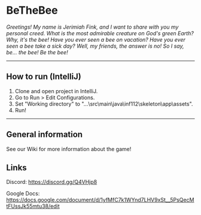 # BeTheBee

*Greetings! My name is Jerimiah Fink, and I want to share with you my personal creed. What is the most admirable creature on God's green Earth? Why, it's the bee! Have you ever seen a bee on vacation? Have you ever seen a bee take a sick day? Well, my friends, the answer is no! So I say, be… the bee! Be the bee!*

----
## How to run (IntelliJ)

1. Clone and open project in IntelliJ.
2. Go to Run > Edit Configurations.
3. Set "Working directory" to "...\src\main\java\inf112\skeleton\app\assets".
4. Run!

----

## General information

See our Wiki for more information about the game!

## Links


Discord:
https://discord.gg/Q4VHjp8

Google Docs:
https://docs.google.com/document/d/1yfMfC7k1WYnd7LHV9xSt__5PsQecMtFUssJk55mtu38/edit

